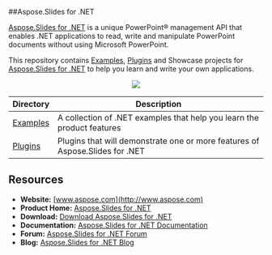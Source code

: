 ##Aspose.Slides for .NET

[Aspose.Slides for .NET](http://www.aspose.com/products/slides/net) is a unique PowerPoint® management API that enables .NET applications to read, write and manipulate PowerPoint documents without using Microsoft PowerPoint.

This repository contains [Examples](Examples), [Plugins](Plugins) and Showcase projects for [Aspose.Slides for .NET](http://www.aspose.com/products/slides/net) to help you learn and write your own applications.

<p align="center">

  <a title="Download complete Aspose.Slides for .NET source code" href="https://github.com/aspose-slides/Aspose.Slides-for-.NET/archive/master.zip">
	<img src="https://raw.github.com/AsposeExamples/java-examples-dashboard/master/images/downloadZip-Button-Large.png" />
  </a>
</p>

Directory | Description
--------- | -----------
[Examples](Examples)  | A collection of .NET examples that help you learn the product features
[Plugins](Plugins)  | Plugins that will demonstrate one or more features of Aspose.Slides for .NET

## Resources

+ **Website:** [www.aspose.com](http://www.aspose.com)
+ **Product Home:** [Aspose.Slides for .NET](http://www.aspose.com/products/slides/net)
+ **Download:** [Download Aspose.Slides for .NET](http://www.aspose.com/downloads/slides/net)
+ **Documentation:** [Aspose.Slides for .NET Documentation](http://www.aspose.com/docs/display/slidesnet/Home)
+ **Forum:** [Aspose.Slides for .NET Forum](http://www.aspose.com/community/forums/aspose.slides-product-family/75/showforum.aspx)
+ **Blog:** [Aspose.Slides for .NET Blog](http://www.aspose.com/blogs/aspose-products/aspose-slides-product-family.html)

